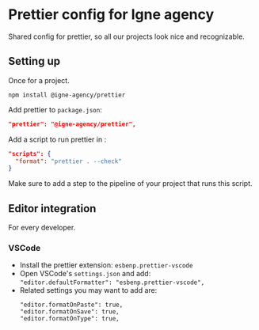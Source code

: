 # Prettier config for Igne agency

Shared config for prettier, so all our projects look nice and recognizable.

## Setting up

Once for a project.

```
npm install @igne-agency/prettier
```

Add prettier to `package.json`:

```json
"prettier": "@igne-agency/prettier",
```

Add a script to run prettier in :

```json
"scripts": {
  "format": "prettier . --check"
}
```

Make sure to add a step to the pipeline of your project that runs this script.

## Editor integration

For every developer.

### VSCode

- Install the prettier extension: `esbenp.prettier-vscode`
- Open VSCode's `settings.json` and add:  
  `"editor.defaultFormatter": "esbenp.prettier-vscode",`
- Related settings you may want to add are:
  ```
  "editor.formatOnPaste": true,
  "editor.formatOnSave": true,
  "editor.formatOnType": true,
  ```
